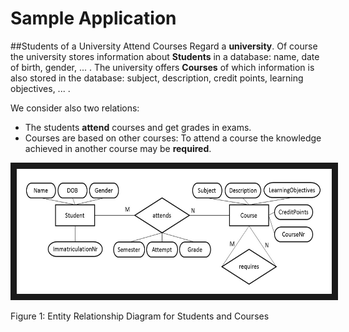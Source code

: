 # Sample Application
##Students of a University Attend Courses
Regard a **university**. Of course the university stores information about **Students** in a database: name, date of birth, gender, ... . The university offers **Courses** of which information is also stored in the database: subject, description, credit points, learning objectives, ... .

We consider also two relations:
* The students **attend** courses and get grades in exams.
* Courses are based on other courses: To attend a course the knowledge achieved in another course may be **required**.

<img src="ERDStudentsCourses.jpg"
alt="Entity Relationship Diagram for Students and Courses" width="660" height="200" border="10" />

Figure 1: Entity Relationship Diagram for Students and Courses

